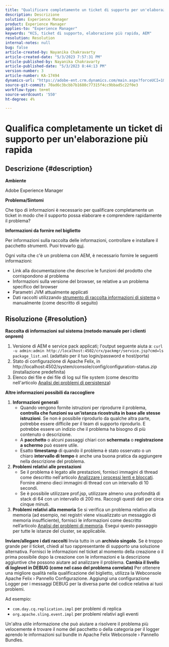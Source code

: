 ```yaml
---
title: "Qualificare completamente un ticket di supporto per un'elaborazione più rapida"
description: Descrizione
solution: Experience Manager
product: Experience Manager
applies-to: "Experience Manager"
keywords: "KCS, ticket di supporto, elaborazione più rapida, AEM"
resolution: Resolution
internal-notes: null
bug: false
article-created-by: Nayanika Chakravarty
article-created-date: "5/3/2023 7:57:31 PM"
article-published-by: Nayanika Chakravarty
article-published-date: "5/3/2023 8:44:13 PM"
version-number: 3
article-number: KA-17494
dynamics-url: "https://adobe-ent.crm.dynamics.com/main.aspx?forceUCI=1&pagetype=entityrecord&etn=knowledgearticle&id=18461fbc-ece9-ed11-a7c6-6045bd006b25"
source-git-commit: 70ad6c3bcbb7b1680c77315f4cc9bbad5c22f0e3
workflow-type: tm+mt
source-wordcount: '550'
ht-degree: 4%

---
```


# Qualifica completamente un ticket di supporto per un&#39;elaborazione più rapida

## Descrizione {#description}


<b>Ambiente</b>

Adobe Experience Manager

<b>Problema/Sintomi</b>

Che tipo di informazioni è necessario per qualificare completamente un ticket in modo che il supporto possa elaborare e comprendere rapidamente il problema?

<b>Informazioni da fornire nel biglietto</b>

Per informazioni sulla raccolta delle informazioni, controllare e installare il pacchetto strumenti. Puoi trovarlo [qui](https://helpx.adobe.com/experience-manager/kb/index/tools.html).

Ogni volta che c&#39;è un problema con AEM, è necessario fornire le seguenti informazioni:

- Link alla documentazione che descrive le funzioni del prodotto che corrispondono al problema
- Informazioni sulla versione del browser, se relative a un problema specifico del browser
- Parametri JVM attualmente applicati
- Dati raccolti utilizzando [strumento di raccolta informazioni di sistema](https://helpx.adobe.com/experience-manager/kb/support-info-collector.html) o manualmente (come descritto di seguito)



## Risoluzione {#resolution}

<b>Raccolta di informazioni sul sistema (metodo manuale per i clienti onprem)</b>
1. Versione di AEM e service pack applicati; l&#39;output seguente aiuta a: `curl -u admin:admin http://localhost:4502/crx/packmgr/service.jsp?cmd=ls  package_list.xml` (adattalo per il tuo login/password e host/porta)
2. Stato di configurazione di Apache Felix, in http://localhost:4502/system/console/config/configuration-status.zip (installazione predefinita)
3. Elenco dei file e dei file di log sul file system (come descritto nell&#39;articolo [Analisi dei problemi di persistenza](https://helpx.adobe.com/experience-manager/kb/AnalyzePersistenceProblems.html))

<b>Altre informazioni possibili da raccogliere</b>
1. <b>Informazioni generali</b>
   - Quando vengono fornite istruzioni per riprodurre il problema, <b>controlla che funzioni su un&#39;istanza ricostruita in base alle stesse istruzioni</b>. Se non è possibile riprodurlo da qualche altra parte, potrebbe essere difficile per il team di supporto riprodurlo. E potrebbe essere un indizio che il problema ha bisogno di più contenuto o descrizione.
   - A <b>pacchetto</b> o alcuni passaggi chiari con <b>schermata</b> o <b>registrazione a schermo</b> può essere utile.
   - Esatto <b>timestamp</b> di quando il problema è stato osservato o un chiaro <b>intervallo di tempo</b> è anche una buona pratica da aggiungere nella descrizione del problema.
2. <b>Problemi relativi alle prestazioni</b>
   - Se il problema è legato alle prestazioni, fornisci immagini di thread come descritto nell&#39;articolo [Analizzare i processi lenti e bloccati](https://helpx.adobe.com/experience-manager/kb/AnalyzeSlowAndBlockedProcesses.html). Fornire almeno dieci immagini di thread con un intervallo di 10 secondi.
   - Se è possibile utilizzare prof.jsp, utilizzare almeno una profondità di stack di 64 con un intervallo di 200 ms. Raccogli questi dati per circa cinque minuti.
3. <b>Problemi relativi alla memoria</b>    Se si verifica un problema relativo alla memoria (ad esempio, nei registri viene visualizzato un messaggio di memoria insufficiente), fornisci le informazioni come descritto nell’articolo [Analisi dei problemi di memoria](https://experienceleague.adobe.com/docs/experience-cloud-kcs/kbarticles/KA-17482.html?lang=it). Esegui questo passaggio per tutte le istanze del cluster, se applicabile.

<b>Inviare/allegare i dati raccolti</b>
Invia tutto in un <b>archivio singolo</b>. Se è troppo grande per il ticket, chiedi al tuo rappresentante di supporto una soluzione alternativa. Fornisci le informazioni nel ticket al momento della creazione o il prima possibile dopo la creazione con le informazioni e la descrizione aggiuntive che possono aiutare ad analizzare il problema.
<b>Cambia il livello di loglevel in DEBUG (come nel caso del problema correlato)</b>
Per ottenere una migliore qualità nella qualificazione del biglietto, utilizza la Webconsole Apache Felix › Pannello Configurazione. Aggiungi una configurazione Logger per i messaggi DEBUG per la diversa parte del codice relativa ai tuoi problemi.

Ad esempio:

- `com.day.cq.replication.impl` per problemi di replica
- `org.apache.sling.event.impl` per problemi relativi agli eventi



Un&#39;altra utile informazione che può aiutare a risolvere il problema più velocemente è trovare il nome del pacchetto o della categoria per il logger aprendo le informazioni sul bundle in Apache Felix Webconsole › Pannello Bundles.
